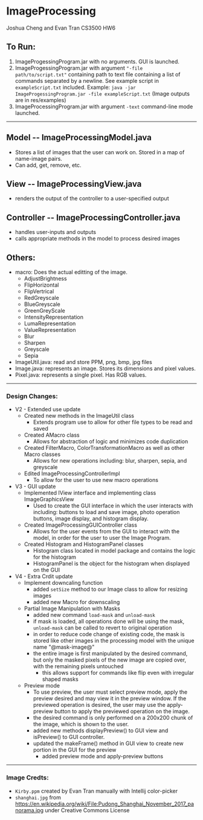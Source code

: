 # ImageProcessing
Joshua Cheng and Evan Tran CS3500 HW6

## To Run:
1. ImageProgessingProgram.jar with no arguments. GUI is launched.
2. ImageProgessingProgram.jar with argument `"-file path/to/script.txt"` containing path to text file containing a list of commands separated by a newline. See example script in `exampleScript.txt` included.
Example: ```java -jar ImageProgessingProgram.jar -file exampleScript.txt``` (Image outputs are in res/examples)
3. ImageProcessingProgram.jar with argument `-text` command-line mode launched.

---------------------------
## Model -- ImageProcessingModel.java
- Stores a list of images that the user can work on. Stored in a map of name-image pairs.
- Can add, get, remove, etc.

## View -- ImageProcessingView.java
- renders the output of the controller to a user-specified output

## Controller -- ImageProcessingController.java
- handles user-inputs and outputs
- calls appropriate methods in the model to process desired images

## Others:
- macro: Does the actual editting of the image. 
    - AdjustBrightness
    - FlipHorizontal
    - FlipVertrical
    - RedGreyscale
    - BlueGreyscale
    - GreenGreyScale
    - IntensityRepresentation
    - LumaRepresentation
    - ValueRepresentation
    - Blur
    - Sharpen
    - Greyscale
    - Sepia
- ImageUtil.java: read and store PPM, png, bmp, jpg files
- Image.java: represents an image. Stores its dimensions and pixel values.
- Pixel.java: represents a single pixel. Has RGB values.

----------------------------
### Design Changes:
- V2 - Extended use update
  - Created new methods in the ImageUtil class
    - Extends program use to allow for other file types to be read and saved
  - Created AMacro class
    - Allows for abstraction of logic and minimizes code duplication
  - Created FilterMacro, ColorTransformationMacro as well as other Macro classes
    - Allows for new operations including: blur, sharpen, sepia, and greyscale
  - Edited ImageProcessingControllerImpl
    - To allow for the user to use new macro operations
- V3 - GUI update
  - Implemented IView interface and implementing class ImageGraphicsView
    - Used to create the GUI interface in which the user interacts with including: buttons to load and save image, photo operation buttons, image display, and histogram display.
  - Created ImageProcessingGUIController class
    - Allows for the user events from the GUI to interact with the model, in order for the user to user the Image Program.
  - Created Histogram and HistogramPanel classes
    - Histogram class located in model package and contains the logic for the histogram
    - HistogramPanel is the object for the histogram when displayed on the GUI
- V4 - Extra Crdit update
  - Implement downcaling function
    - added `setSize` method to our Image class to allow for resizing images
    - added new Macro for downscaling
  - Partial Image Manipulation with Masks
    - added new command `load-mask` and `unload-mask`
    - if mask is loaded, all operations done will be using the mask, `unload-mask` can be called to revert to original operation
    - in order to reduce code change of existing code, the mask is stored like other images in the processing model with the unique name "@mask-image@"
    - the entire image is first manipulated by the desired command, but only the masked pixels of the new image are copied over, with the remaining pixels untouched
      - this allows support for commands like flip even with irregular shaped masks
  - Preview mode
    - To use preview, the user must select preview mode, apply the preview desired and may view it in the preview window. If the previewed operation is desired, the user may use the apply-preview button to apply the previewed operation on the image.
    - the desired command is only performed on a 200x200 chunk of the image, which is shown to the user.
    - added new methods displayPreview() to GUI view and isPreview() to GUI controller.
    - updated the makeFrame() method in GUI view to create new portion in the GUI for the preview
      - added preview mode and apply-preview buttons
    

----------------------------
### Image Credts:
- `Kirby.ppm` created by Evan Tran manually with Intellij color-picker
- `shanghai.jpg` from https://en.wikipedia.org/wiki/File:Pudong_Shanghai_November_2017_panorama.jpg under Creative Commons License 
